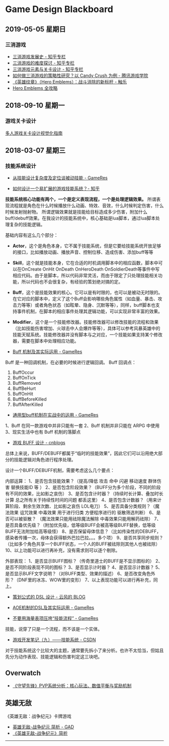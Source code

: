 # Game Design Blackboard

## 2019-05-05 星期日

### 三消游戏

* [三消游戏发展史 - 知乎专栏](https://zhuanlan.zhihu.com/p/27864676)
* [三消游戏的难度探讨 - 知乎专栏](https://zhuanlan.zhihu.com/p/28018187)
* [三消游戏元素与关卡设计 - 知乎专栏](https://zhuanlan.zhihu.com/p/28094734)
* [如何做三消游戏的策略性研究？以 Candy Crush 为例 - 腾讯游戏学院](https://gameinstitute.qq.com/community/detail/110566)
* [《英雄纹章》（Hero Emblems）：战斗消除的新标杆 - 触乐](http://www.chuapp.com/2015/01/30/122365.html)
* [Hero Emblems 全攻略](https://forum.gamer.com.tw/C.php?bsn=27690&snA=38&tnum=4)

## 2018-09-10 星期一

### 游戏关卡设计

[多人游戏关卡设计视觉化指南](http://kirozhang1997.com/2018/01/26/GameDesignGuideTrans/)

## 2018-03-07 星期三

### 技能系统设计

* [从技能设计复杂度及定位谈被动技能 - GameRes](http://bbs.gameres.com/thread_328718_1_1.html)

* [如何设计一个易扩展的游戏技能系统？- 知乎](https://www.zhihu.com/question/29545727)

**技能系统核心功能有两个，一个是定义表现流程，一个是处理逻辑效果。**
所谓表现流程就是角色在什么时候播放什么动画、特效、音效，什么时候判定伤害，什么时候发射抛射物。
所谓逻辑效果就是技能给目标造成多少伤害，附加什么buff/debuff效果。在我设计的技能系统中，核心基础是lua脚本，通过lua脚本处理复杂的技能逻辑。

基础内容有这么几个部分：

* **Actor**，这个是角色本身，它不属于技能系统，但是它要给技能系统开放足够的接口，比如播放动画、播放声音、控制位移、造成伤害、添加buff等等
* **Skill**，这个就是技能本身，它在合适的时机调用脚本中的相应函数，脚本中可以在OnCreate  OnHit  OnDeath  OnHeroDeath  OnSoldierDeath等事件中写相应代码。由于是脚本，所以代码非常灵活，而由于限定了只处理技能相关功能，所以代码也不会很复杂，有经验的策划绝对搞的定。
* **Buff**，这个是技能效果的核心。它可以是有时限的，也可以是被动无时限的。在它对应的脚本中，定义了这个Buff会影响哪些角色属性（如血量、暴击、攻击力等等）或者角色状态（如眩晕、隐身、沉默等等），同样，buff脚本也支持事件机制，在脚本的相应事件处理其逻辑功能，可以实现非常丰富的效果。
* **Modifier**，这个是一个技能修改器。技能修改器可以修改技能的流程和效果（比如技能伤害增加、火球击中人会爆炸等等），具体可以参考风暴英雄中的技能天赋系统。技能修改器并没有脚本与之对应，一个技能如果支持某个修改器，需要在脚本中处理相应功能。

* [Buff 机制及其实际运用 - GameRes](http://bbs.gameres.com/forum.php?mod=viewthread&tid=215027)

Buff 是一种回调机制，在必要的时候进行逻辑回调。
Buff 回调点：

1. BuffOccur
2. BuffOnTick
3. BuffRemoved
4. BuffBeHurt
5. BuffOnHit
6. BuffBeforeKilled
7. BuffAfterKilled

* [通用型buff机制在实战中的运用 - GameRes](http://bbs.gameres.com/thread_454153.html)

1、Buff 在同一款游戏中并非只能有一套
2、Buff 机制并非只能在 ARPG 中使用
3、现实生活中也有 Buff 机制的落脚点

* [游戏 BUFF 设计 - cnblogs](http://www.cnblogs.com/damowang/p/5799967.html)

总体上来说，BUFF/DEBUFF都属于“临时的技能效果”，因此它们可以沿用绝大部分的技能逻辑对角色进行程序处理。

设计一个BUFF/DEBUFF机制，需要考虑这么几个要点：

内部运算：
1、是否包含技能效果？（提高/降低 攻击 命中 闪避 移动速度  群体伤害 替换技能ID 等 ）
2、是否包含阶段效果？（BUFF分为多个阶段，不同的阶段有不同的效果，比如影之哀伤）
3、是否包含计时器？（持续时长计算、叠加时长计算 总之所有关于持续性时间的问题 都丢这里）
4、是否包含计数器？（用来计算阶段、剩余生效次数、比如影之哀伤 LOL电刀）
5、是否具备分类规则？（魔法效果 诅咒效果 中毒效果 用于进行归类 方便程序进行的 驱散筛选判断）
6、是否可以被驱散？ （魔法效果只能用祛除魔法解除 中毒效果只能用解药祛除）
7、是否具备优先级？（附加优先级，低等级BUFF会被高等级BUFF替换，低等级BUFF无法附加给高等级怪）
8、是否保留母体信息？（比如传染性的DEBUFF，感染者传播一次，母体会获得额外巴拉巴拉。。。多个项）
9、是否共享同步规则？（比如多个角色共享一个BUFF状态，一个人的BUFF被祛除则其他人也被祛除）
10、以上功能可以进行再补充，没有需求则可以逐个剔除。

外部表现：
1、是否显示BUFF图标？（传奇里道士的BUFF是不显示图标的）
2、是否不同阶段表现不同的图标？
3、是否显示计时器？
4、是否显示计数器？
5、是否显示BUFF文字说明？（对BUFF类型、效果的描述）
6、是否改变角色外形？（DNF里的冰冻、WOW里的变形）
7、以上表现功能可以进行再补充，同上。

* [策划公式的 DSL 设计 - 云风的 BLOG](https://blog.codingnow.com/2012/01/dev_note_8.html)
* [AOE机制的DSL及其实际运用 - GameRes](http://bbs.gameres.com/forum.php?mod=viewthread&tid=225054)

* [不要用海量表项压垮“技能流程” - GameRes](http://bbs.gameres.com/thread_229210_1_1.html)

技能，说穿了只是一个流程，而不该是一个实体。

* [游戏开发笔记（九）——技能系统 - CSDN](http://blog.csdn.net/mooke/article/details/9771545)

对于技能系统这个比较大的主题，通常要先拆小了来分析。也许不太恰当，但姑且先分为动作表现、技能逻辑和伤害判定这三块吧。

## Overwatch

* [《守望先锋》PVP系统分析：核心玩法、数值平衡与奖励机制](http://www.gameres.com/666145.html)

## 英雄无敌

《英雄无敌：战争纪元》卡牌游戏

* [英雄无敌-战争纪元 简析 - GAD](http://gad.qq.com/article/detail/38169#)
* [《英雄无敌-战争纪元》简析](http://bbs.gameres.com/thread_788641_1_1.html)

-------


